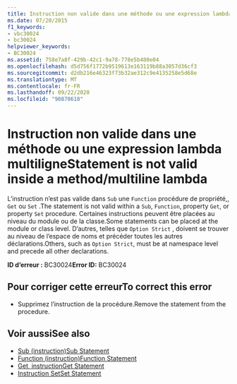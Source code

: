 ```yaml
---
title: Instruction non valide dans une méthode ou une expression lambda multiligne
ms.date: 07/20/2015
f1_keywords:
- vbc30024
- bc30024
helpviewer_keywords:
- BC30024
ms.assetid: 758e7a8f-429b-42c1-9a78-778e5b480e04
ms.openlocfilehash: d5d756f1772b9519613e163119b88a3057d36cf3
ms.sourcegitcommit: d2db216e46323f73b32ae312c9e4135258e5d68e
ms.translationtype: MT
ms.contentlocale: fr-FR
ms.lasthandoff: 09/22/2020
ms.locfileid: "90870618"
---
```

# <a name="statement-is-not-valid-inside-a-methodmultiline-lambda"></a><span data-ttu-id="66dcf-102">Instruction non valide dans une méthode ou une expression lambda multiligne</span><span class="sxs-lookup"><span data-stu-id="66dcf-102">Statement is not valid inside a method/multiline lambda</span></span>

<span data-ttu-id="66dcf-103">L’instruction n’est pas valide dans `Sub` une `Function` procédure de propriété,, `Get` ou `Set` .</span><span class="sxs-lookup"><span data-stu-id="66dcf-103">The statement is not valid within a `Sub`, `Function`, property `Get`, or property `Set` procedure.</span></span> <span data-ttu-id="66dcf-104">Certaines instructions peuvent être placées au niveau du module ou de la classe.</span><span class="sxs-lookup"><span data-stu-id="66dcf-104">Some statements can be placed at the module or class level.</span></span> <span data-ttu-id="66dcf-105">D’autres, telles que `Option Strict` , doivent se trouver au niveau de l’espace de noms et précéder toutes les autres déclarations.</span><span class="sxs-lookup"><span data-stu-id="66dcf-105">Others, such as `Option Strict`, must be at namespace level and precede all other declarations.</span></span>  
  
 <span data-ttu-id="66dcf-106">**ID d’erreur :** BC30024</span><span class="sxs-lookup"><span data-stu-id="66dcf-106">**Error ID:** BC30024</span></span>  
  
## <a name="to-correct-this-error"></a><span data-ttu-id="66dcf-107">Pour corriger cette erreur</span><span class="sxs-lookup"><span data-stu-id="66dcf-107">To correct this error</span></span>  
  
- <span data-ttu-id="66dcf-108">Supprimez l’instruction de la procédure.</span><span class="sxs-lookup"><span data-stu-id="66dcf-108">Remove the statement from the procedure.</span></span>  
  
## <a name="see-also"></a><span data-ttu-id="66dcf-109">Voir aussi</span><span class="sxs-lookup"><span data-stu-id="66dcf-109">See also</span></span>

- [<span data-ttu-id="66dcf-110">Sub (instruction)</span><span class="sxs-lookup"><span data-stu-id="66dcf-110">Sub Statement</span></span>](../statements/sub-statement.md)
- [<span data-ttu-id="66dcf-111">Function (instruction)</span><span class="sxs-lookup"><span data-stu-id="66dcf-111">Function Statement</span></span>](../statements/function-statement.md)
- [<span data-ttu-id="66dcf-112">Get, instruction</span><span class="sxs-lookup"><span data-stu-id="66dcf-112">Get Statement</span></span>](../statements/get-statement.md)
- [<span data-ttu-id="66dcf-113">Instruction Set</span><span class="sxs-lookup"><span data-stu-id="66dcf-113">Set Statement</span></span>](../statements/set-statement.md)

